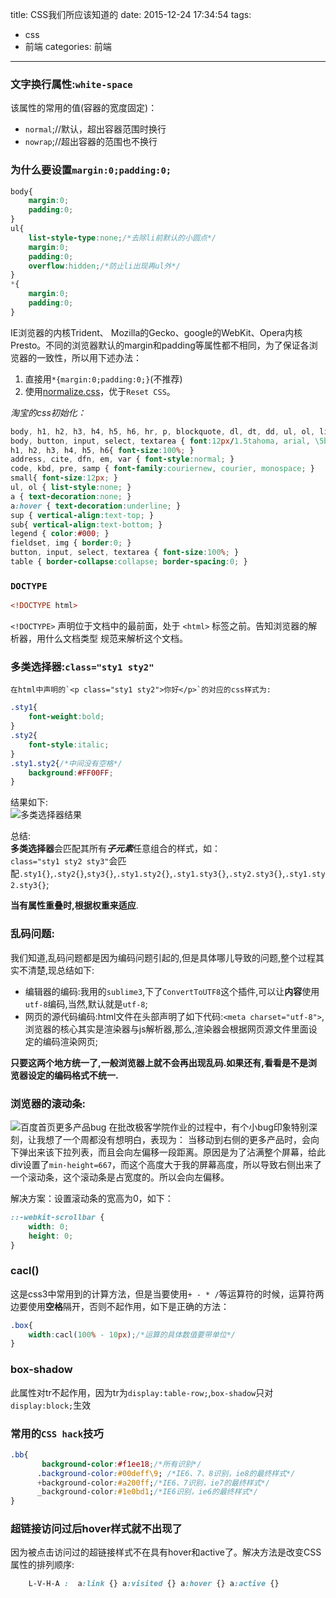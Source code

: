 title: CSS我们所应该知道的
date: 2015-12-24 17:34:54
tags: 
- css
- 前端
categories: 前端
---
### 文字换行属性:`white-space`
该属性的常用的值(容器的宽度固定)：

- `normal`;//默认，超出容器范围时换行
- `nowrap`;//超出容器的范围也不换行

### 为什么要设置`margin:0;padding:0;`
``` css
body{
    margin:0;
    padding:0;
}
ul{
    list-style-type:none;/*去除li前默认的小圆点*/
    margin:0;
    padding:0;
    overflow:hidden;/*防止li出现再ul外*/
}
*{
    margin:0;
    padding:0;
}
```
IE浏览器的内核Trident、 Mozilla的Gecko、google的WebKit、Opera内核Presto。不同的浏览器默认的margin和padding等属性都不相同，为了保证各浏览器的一致性，所以用下述办法：  
1. 直接用`*{margin:0;padding:0;}`(不推荐)
2. 使用[normalize.css](https://github.com/necolas/normalize.css/blob/master/normalize.css)，优于`Reset CSS`。  

*淘宝的css初始化：*
``` css
body, h1, h2, h3, h4, h5, h6, hr, p, blockquote, dl, dt, dd, ul, ol, li, pre, form, fieldset, legend, button, input, textarea, th, td { margin:0; padding:0; }
body, button, input, select, textarea { font:12px/1.5tahoma, arial, \5b8b\4f53; }
h1, h2, h3, h4, h5, h6{ font-size:100%; }
address, cite, dfn, em, var { font-style:normal; }
code, kbd, pre, samp { font-family:couriernew, courier, monospace; }
small{ font-size:12px; }
ul, ol { list-style:none; }
a { text-decoration:none; }
a:hover { text-decoration:underline; }
sup { vertical-align:text-top; }
sub{ vertical-align:text-bottom; }
legend { color:#000; }
fieldset, img { border:0; }
button, input, select, textarea { font-size:100%; }
table { border-collapse:collapse; border-spacing:0; }
```
<!-- more -->

### `DOCTYPE`
``` html
<!DOCTYPE html>
```
`<!DOCTYPE>` 声明位于文档中的最前面，处于 `<html>` 标签之前。告知浏览器的解析器，用什么文档类型 规范来解析这个文档。

### 多类选择器:`class="sty1 sty2"`
    在html中声明的`<p class="sty1 sty2">你好</p>`的对应的css样式为:
``` css
.sty1{
    font-weight:bold;
}
.sty2{
    font-style:italic;
}
.sty1.sty2{/*中间没有空格*/
    background:#FF00FF;
}
```
结果如下:  
![多类选择器结果](http://7xphbb.com1.z0.glb.clouddn.com/css-float-1.png)

总结:  
**多类选择器**会匹配其所有***子元素***任意组合的样式，如：  
`class="sty1 sty2 sty3"`会匹配`.sty1{}`,`.sty2{}`,`sty3{}`,`.sty1.sty2{}`,`.sty1.sty3{}`,`.sty2.sty3{}`,`.sty1.sty2.sty3{}`;  

**当有属性重叠时,根据权重来适应**.

### 乱码问题:
我们知道,乱码问题都是因为编码问题引起的,但是具体哪儿导致的问题,整个过程其实不清楚,现总结如下:  

- 编辑器的编码:我用的`sublime3`,下了`ConvertToUTF8`这个插件,可以让**内容**使用`utf-8`编码,当然,默认就是`utf-8`;
- 网页的源代码编码:html文件在头部声明了如下代码:`<meta charset="utf-8">`,浏览器的核心其实是渲染器与js解析器,那么,渲染器会根据网页源文件里面设定的编码渲染网页;

**只要这两个地方统一了,一般浏览器上就不会再出现乱码.如果还有,看看是不是浏览器设定的编码格式不统一.**

### 浏览器的滚动条:
![百度首页更多产品bug](http://7xphbb.com1.z0.glb.clouddn.com/jike_baidu_product_bug.jpg)  在批改极客学院作业的过程中，有个小bug印象特别深刻，让我想了一个周都没有想明白，表现为：
当移动到右侧的更多产品时，会向下弹出来该下拉列表，而且会向左偏移一段距离。原因是为了沾满整个屏幕，给此div设置了`min-height=667`，而这个高度大于我的屏幕高度，所以导致右侧出来了一个滚动条，这个滚动条是占宽度的。所以会向左偏移。

解决方案：设置滚动条的宽高为0，如下：
``` css
::-webkit-scrollbar {
    width: 0;
    height: 0;
}
```

### cacl()
这是css3中常用到的计算方法，但是当要使用`+ - * /`等运算符的时候，运算符两边要使用**空格**隔开，否则不起作用，如下是正确的方法：
``` css
.box{
    width:cacl(100% - 10px);/*运算的具体数值要带单位*/
}
```

### box-shadow
此属性对tr不起作用，因为tr为`display:table-row;`,`box-shadow`只对`display:block;`生效

### 常用的`CSS hack`技巧
``` css
.bb{
       background-color:#f1ee18;/*所有识别*/
      .background-color:#00deff\9; /*IE6、7、8识别，ie8的最终样式*/
      +background-color:#a200ff;/*IE6、7识别，ie7的最终样式*/
      _background-color:#1e0bd1;/*IE6识别，ie6的最终样式*/
}
```

### 超链接访问过后hover样式就不出现了   
因为被点击访问过的超链接样式不在具有hover和active了。解决方法是改变CSS属性的排列顺序:
``` css
    L-V-H-A :  a:link {} a:visited {} a:hover {} a:active {}
```
